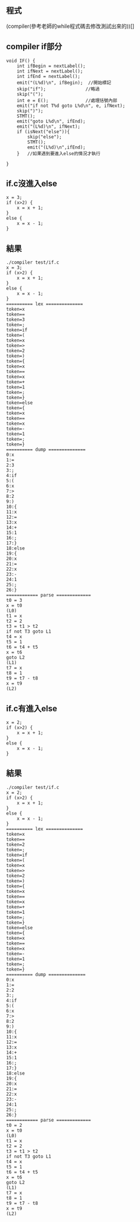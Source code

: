 ## 程式 ##
(compiler(參考老師的while程式碼去修改測試出來的))[]
## compiler if部分 ##
    void IF() {
        int ifBegin = nextLabel();
        int ifNext = nextLabel();
        int ifEnd = nextLabel();
        emit("(L%d)\n", ifBegin);  //開始標記
        skip("if");               //略過
        skip("(");
        int e = E();              //處理括號內部
        emit("if not T%d goto L%d\n", e, ifNext);
        skip(")");
        STMT();
        emit("goto L%d\n", ifEnd);
        emit("(L%d)\n", ifNext);
        if (isNext("else")){
            skip("else");
            STMT();
            emit("(L%d)\n",ifEnd);
        }   //如果遇到要進入else的情況才執行
    
    }
## if.c沒進入else ##
    x = 3;
    if (x>2) {
        x = x + 1;
    }
    else {
        x = x - 1;
    }
## 結果 ##
    ./compiler test/if.c
    x = 3;
    if (x>2) {
        x = x + 1;
    }
    else {
        x = x - 1;
    }
    ========== lex ==============
    token=x
    token==
    token=3
    token=;
    token=if
    token=(
    token=x
    token=>
    token=2
    token=)
    token={
    token=x
    token==
    token=x
    token=+
    token=1
    token=;
    token=}
    token=else
    token={
    token=x
    token==
    token=x
    token=-
    token=1
    token=;
    token=}
    ========== dump ==============
    0:x
    1:=
    2:3
    3:;
    4:if
    5:(
    6:x
    7:>
    8:2
    9:)
    10:{
    11:x
    12:=
    13:x
    14:+
    15:1
    16:;
    17:}
    18:else
    19:{
    20:x
    21:=
    22:x
    23:-
    24:1
    25:;
    26:}
    ============ parse =============
    t0 = 3
    x = t0
    (L0)
    t1 = x
    t2 = 2
    t3 = t1 > t2
    if not T3 goto L1
    t4 = x
    t5 = 1
    t6 = t4 + t5
    x = t6
    goto L2
    (L1)
    t7 = x
    t8 = 1
    t9 = t7 - t8
    x = t9
    (L2)
## if.c有進入else ##
    x = 2;
    if (x>2) {
        x = x + 1;
    }
    else {
        x = x - 1;
    }
## 結果 ##
    ./compiler test/if.c
    x = 2;
    if (x>2) {
        x = x + 1;
    }
    else {
        x = x - 1;
    }
    ========== lex ==============
    token=x
    token==
    token=2
    token=;
    token=if
    token=(
    token=x
    token=>
    token=2
    token=)
    token={
    token=x
    token==
    token=x
    token=+
    token=1
    token=;
    token=}
    token=else
    token={
    token=x
    token==
    token=x
    token=-
    token=1
    token=;
    token=}
    ========== dump ==============
    0:x
    1:=
    2:2
    3:;
    4:if
    5:(
    6:x
    7:>
    8:2
    9:)
    10:{
    11:x
    12:=
    13:x
    14:+
    15:1
    16:;
    17:}
    18:else
    19:{
    20:x
    21:=
    22:x
    23:-
    24:1
    25:;
    26:}
    ============ parse =============
    t0 = 2
    x = t0
    (L0)
    t1 = x
    t2 = 2
    t3 = t1 > t2
    if not T3 goto L1
    t4 = x
    t5 = 1
    t6 = t4 + t5
    x = t6
    goto L2
    (L1)
    t7 = x
    t8 = 1
    t9 = t7 - t8
    x = t9
    (L2)